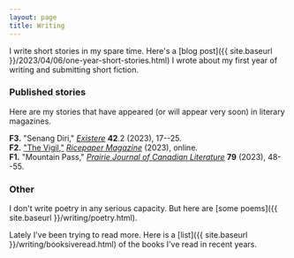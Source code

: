```yaml
---
layout: page
title: Writing
---
```


I write short stories in my spare time. Here's a
[blog post]({{ site.baseurl }}/2023/04/06/one-year-short-stories.html)
I wrote about my first year of writing and submitting short fiction.

### Published stories

Here are my stories that have appeared (or will appear very soon) in literary magazines.

__F3.__ "Senang Diri," _[Existere](https://existere.info.yorku.ca/)_ __42__.2 (2023), 17--25.  
__F2.__ ["The Vigil,"](https://ricepapermagazine.ca/2023/05/the-vigil-by-marcel-goh/)
[_Ricepaper Magazine_](https://ricepapermagazine.ca/) (2023), online.  
__F1.__ "Mountain Pass," _[Prairie Journal of Canadian Literature](https://prairiejournal.org/index.html)_ __79__ (2023), 48--55.

### Other

I don't write poetry in any serious capacity. But here are [some poems]({{ site.baseurl }}/writing/poetry.html).

Lately I've been trying to read more.
Here is a [list]({{ site.baseurl }}/writing/booksiveread.html)
of the books I've read in recent years.
